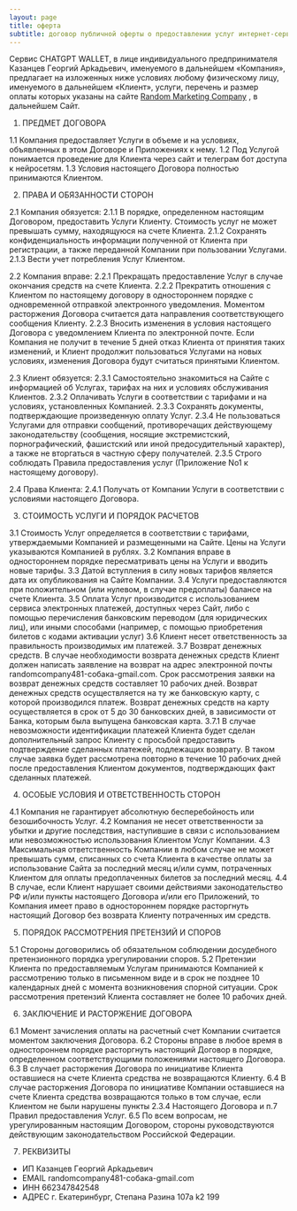 ```yaml
---
layout: page
title: оферта
subtitle: договор публичной оферты о предоставлении услуг интернет-сервиса CHATGPT WALLET для физических лиц
---
```


Сервис CHATGPT WALLET, в лице индивидуального предпринимателя Кaзaнцeв Гeoргий Aрkaдьeвич, именуемого в дальнейшем «Компания», предлагает на изложенных ниже условиях любому физическому лицу, именуемого в дальнейшем «Клиент», услуги, перечень и размер оплаты которых указаны на сайте [Random Marketing Company](https://rcmcom.github.io) , в дальнейшем Сайт.

1. ПРЕДМЕТ ДОГОВОРА

1.1 Компания предоставляет Услуги в объеме и на условиях, объявленных в этом Договоре и Приложениях к нему.
1.2 Под Услугой понимается проведение для Клиента через cайт и телеграм бот доступа к нейросетям.
1.3 Условия настоящего Договора полностью принимаются Клиентом.

2. ПРАВА И ОБЯЗАННОСТИ СТОРОН

2.1 Компания обязуется:
2.1.1 В порядке, определенном настоящим Договором, предоставить Услуги Клиенту. Стоимость услуг не может превышать сумму, находящуюся на счете Клиента.
2.1.2 Сохранять конфиденциальность информации полученной от Клиента при регистрации, а также переданной Компании при пользовании Услугами.
2.1.3 Вести учет потребления Услуг Клиентом.

2.2 Компания вправе:
2.2.1 Прекращать предоставление Услуг в случае окончания средств на счете Клиента.
2.2.2 Прекратить отношения с Клиентом по настоящему договору в одностороннем порядке с одновременной отправкой электронного уведомления. Моментом расторжения Договора считается дата направления соответствующего сообщения Клиенту.
2.2.3 Вносить изменения в условия настоящего Договора с уведомлением Клиента по электронной почте. Если Компания не получит в течение 5 дней отказ Клиента от принятия таких изменений, и Клиент продолжит пользоваться Услугами на новых условиях, изменения Договора будут считаться принятыми Клиентом.

2.3 Клиент обязуется:
2.3.1 Самостоятельно знакомиться на Сайте с информацией об Услугах, тарифах на них и условиях обслуживания Клиентов.
2.3.2 Оплачивать Услуги в соответствии с тарифами и на условиях, установленных Компанией.
2.3.3 Сохранять документы, подтверждающие произведенную оплату Услуг.
2.3.4 Не пользоваться Услугами для отправки сообщений, противоречащих действующему законодательству (сообщения, носящие экстремистский, порнографический, фашистский или иной предосудительный характер), а также не вторгаться в частную сферу получателей.
2.3.5 Строго соблюдать Правила предоставления услуг (Приложение No1 к настоящему договору).

2.4 Права Клиента:
2.4.1 Получать от Компании Услуги в соответствии с условиями настоящего Договора.

3. СТОИМОСТЬ УСЛУГИ И ПОРЯДОК РАСЧЕТОВ

3.1 Стоимость Услуг определяется в соответствии с тарифами, утверждаемыми Компанией и размещенными на Сайте. Цены на Услуги указываются Компанией в рублях.
3.2 Компания вправе в одностороннем порядке пересматривать цены на Услуги и вводить новые тарифы.
3.3 Датой вступления в силу новых тарифов является дата их опубликования на Сайте Компании.
3.4 Услуги предоставляются при положительном (или нулевом, в случае предоплаты) балансе на счете Клиента.
3.5 Оплата Услуг производится с использованием сервиса электронных платежей, доступных через Сайт, либо с помощью перечисления банковским переводом (для юридических лиц), или иными способами (например, с помощью приобретения билетов с кодами активации услуг)
3.6 Клиент несет ответственность за правильность производимых им платежей.
3.7 Возврат денежных средств. В случае необходимости возврата денежных средств Клиент должен написать заявление на возврат на адрес электронной почты randomcompany481-собака-gmail.com. Срок рассмотрения заявки на возврат денежных средств составляет 10 рабочих дней. Возврат денежных средств осуществляется на ту же банковскую карту, с которой производился платеж. Возврат денежных средств на карту осуществляется в срок от 5 до 30 банковских дней, в зависимости от Банка, которым была выпущена банковская карта.
3.7.1 В случае невозможности идентификации платежей Клиента будет сделан дополнительный запрос Клиенту с просьбой предоставить подтверждение сделанных платежей, подлежащих возврату. В таком случае заявка будет рассмотрена повторно в течение 10 рабочих дней после предоставления Клиентом документов, подтверждающих факт сделанных платежей.

4. ОСОБЫЕ УСЛОВИЯ И ОТВЕТСТВЕННОСТЬ СТОРОН

4.1 Компания не гарантирует абсолютную бесперебойность или безошибочность Услуг.
4.2 Компания не несет ответственности за убытки и другие последствия, наступившие в связи с использованием или невозможностью использования Клиентом Услуг Компании.
4.3 Максимальная ответственность Компании в любом случае не может превышать сумм, списанных со счета Клиента в качестве оплаты за использование Сайта за последний месяц и/или сумм, потраченных Клиентом для оплаты предоплаченных билетов за последний месяц.
4.4 В случае, если Клиент нарушает своими действиями законодательство РФ и/или пункты настоящего Договора и/или его Приложений, то Компания имеет право в одностороннем порядке расторгнуть настоящий Договор без возврата Клиенту потраченных им средств.

5. ПОРЯДОК РАССМОТРЕНИЯ ПРЕТЕНЗИЙ И СПОРОВ

5.1 Стороны договорились об обязательном соблюдении досудебного претензионного порядка урегулировании споров.
5.2 Претензии Клиента по предоставляемым Услугам принимаются Компанией к рассмотрению только в письменном виде и в срок не позднее 10 календарных дней с момента возникновения спорной ситуации. Срок рассмотрения претензий Клиента составляет не более 10 рабочих дней.

6. ЗАКЛЮЧЕНИЕ И РАСТОРЖЕНИЕ ДОГОВОРА

6.1 Момент зачисления оплаты на расчетный счет Компании считается моментом заключения Договора.
6.2 Стороны вправе в любое время в одностороннем порядке расторгнуть настоящий Договор в порядке, определенном соответствующими положениями настоящего Договора.
6.3 В случает расторжения Договора по инициативе Клиента оставшиеся на счете Клиента средства не возвращаются Клиенту.
6.4 В случае расторжения Договора по инициативе Компании оставшиеся на счете Клиента средства возвращаются только в том случае, если Клиентом не были нарушены пункты 2.3.4 Настоящего Договора и п.7 Правил предоставления Услуг.
6.5 По всем вопросам, не урегулированным настоящим Договором, стороны руководствуются действующим законодательством Российской Федерации.

7. РЕКВИЗИТЫ

* ИП Кaзaнцeв Гeoргий Aрkaдьeвич
* EMAIL randomcompany481-собака-gmail.com
* ИНН 662347842548
* АДРЕС г. Екатеринбург, Степана Разина 107а k2 199







